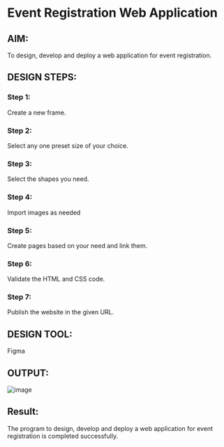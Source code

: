 # Event Registration Web Application

## AIM:
To design, develop and deploy a web application for event registration.

## DESIGN STEPS:

### Step 1:
Create a new frame.

### Step 2:
Select any one preset size of your choice.

### Step 3:
Select the shapes you need.

### Step 4:
Import images as needed

### Step 5:
Create pages based on your need and link them.

### Step 6:

Validate the HTML and CSS code.

### Step 7:

Publish the website in the given URL.

## DESIGN TOOL:
Figma


## OUTPUT:


![image](https://user-images.githubusercontent.com/118680410/215125389-e00d383d-2325-44af-8731-832cf350cad6.png)


## Result:
The program to design, develop and deploy a web application for event registration is completed successfully.
